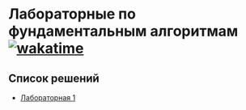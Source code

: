 # Лабораторные по фундаментальным алгоритмам [![wakatime](https://wakatime.com/badge/user/aa02ebf4-84a2-498b-a47f-926f48af2c91/project/39176f3b-ce51-408c-b839-657984d73ce2.svg)](https://wakatime.com/badge/user/aa02ebf4-84a2-498b-a47f-926f48af2c91/project/39176f3b-ce51-408c-b839-657984d73ce2)
## Список решений
- [Лабораторная 1](fund1/)
